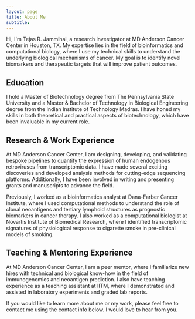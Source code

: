 ```yaml
---
layout: page
title: About Me
subtitle:
---
```


Hi, I'm Tejas R. Jammihal, a research investigator at MD Anderson Cancer Center in Houston, TX. My expertise lies in the field of bioinformatics and computational biology, where I use my technical skills to understand the underlying biological mechanisms of cancer. My goal is to identify novel biomarkers and therapeutic targets that will improve patient outcomes.

## Education
I hold a Master of Biotechnology degree from The Pennsylvania State University and a Master & Bachelor of Technology in Biological Engineering degree from the Indian Institute of Technology Madras. I have honed my skills in both theoretical and practical aspects of biotechnology, which have been invaluable in my current role.

## Research & Work Experience
At MD Anderson Cancer Center, I am designing, developing, and validating bespoke pipelines to quantify the expression of human endogenous retroviruses from transcriptomic data. I have made several exciting discoveries and developed analysis methods for cutting-edge sequencing platforms. Additionally, I have been involved in writing and presenting grants and manuscripts to advance the field.

Previously, I worked as a bioinformatics analyst at Dana-Farber Cancer Institute, where I used computational methods to understand the role of clonal neoantigens and tertiary lymphoid structures as prognostic biomarkers in cancer therapy. I also worked as a computational biologist at Novartis Institute of Biomedical Research, where I identified transcriptomic signatures of physiological response to cigarette smoke in pre-clinical models of smoking.

## Teaching & Mentoring Experience
At MD Anderson Cancer Center, I am a peer mentor, where I familiarize new hires with technical and biological know-how in the field of immunogenomics and neoantigen prediction. I also have teaching experience as a teaching assistant at IITM, where I demonstrated and assisted in laboratory experiments and graded lab reports.

If you would like to learn more about me or my work, please feel free to contact me using the contact info below. I would love to hear from you.
